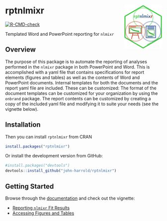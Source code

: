 
<!-- README.md is generated from README.Rmd. Please edit that file -->

# rptnlmixr <img src="man/figures/rptnlmixr_hex.png" align="right" height="138.5" />

<!-- badges: start -->

[![R-CMD-check](https://github.com/john-harrold/rptnlmixr/workflows/R-CMD-check/badge.svg)](https://github.com/john-harrold/rptnlmixr/actions)
<!---
[![CRAN checks](https://cranchecks.info/badges/summary/rptnlmixr)](https://cran.r-project.org/web/checks/check_results_rptnlmixr.html)
--> <!-- badges: end -->

Templated Word and PowerPoint reporting for `nlmixr`

## Overview

The purpose of this package is to automate the reporting of analyses
performed in the `nlmixr` package in both PowerPoint and Word. This is
accomplished with a yaml file that contains specifications for report
elements (figures and tables) as well as the contents of Word and
PowerPoint documents. Internal templates for both the documents and the
report yaml file are included. These can be customized: The format of
the document templates can be customized for your organization by using
the `onbrand` package. The report contents can be customized by creating
a copy of the included yaml file and modifying it to suite your needs
(see the vignette below).

## Installation

Then you can install `rptnlmixr` from CRAN

``` r
install.packages("rptnlmixr") 
```

Or install the development version from GitHub:

``` r
#install.packages("devtools") 
devtools::install_github("john-harrold/rptnlmixr")
```

## Getting Started

Browse through the [documentation](https://rptnlmixr.ubiquity.tools/)
and check out the vignette:

-   [Reporting `nlmixr` Fit
    Results](https://rptnlmixr.ubiquity.tools/articles/Reportin_nlmixr_Fit_Results.html)
-   [Accessing Figures and
    Tables](https://rptnmlixr.ubiquity.tools/articles/Accessing_Figures_and_Tables.html)
